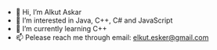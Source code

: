 - 👋 Hi, I’m Alkut Askar
- 👀 I’m interested in Java, C++, C# and JavaScript
- 🌱 I’m currently learning C++
- 📫 Pelease reach me through email: elkut.esker@gmail.com

<!---
elkut/elkut is a ✨ special ✨ repository because its `README.md` (this file) appears on your GitHub profile.
You can click the Preview link to take a look at your changes.
--->
